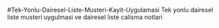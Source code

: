 #Tek-Yonlu-Dairesel-Liste-Musteri-Kayit-Uygulamasi
Tek yonlu dairesel liste musteri uygulmasi ve dairesel liste calisma notlari
